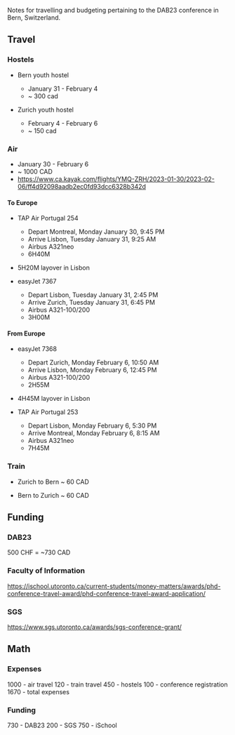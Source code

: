 
Notes for travelling and budgeting pertaining to the DAB23 conference in Bern, Switzerland.

## Travel

### Hostels
- Bern youth hostel
  - January 31 - February 4
  - ~ 300 cad

- Zurich youth hostel
  - February 4 - February 6
  - ~ 150 cad


### Air
- January 30 - February 6
- ~ 1000 CAD
- https://www.ca.kayak.com/flights/YMQ-ZRH/2023-01-30/2023-02-06/ff4d92098aadb2ec0fd93dcc6328b342d

#### To Europe

- TAP Air Portugal 254
  - Depart Montreal, Monday January 30, 9:45 PM
  - Arrive Lisbon, Tuesday January 31, 9:25 AM
  - Airbus A321neo
  - 6H40M

- 5H20M layover in Lisbon

- easyJet 7367
  - Depart Lisbon, Tuesday January 31, 2:45 PM
  - Arrive Zurich, Tuesday January 31, 6:45 PM
  - Airbus A321-100/200
  - 3H00M

#### From Europe

- easyJet 7368
  - Depart Zurich, Monday February 6, 10:50 AM
  - Arrive Lisbon, Monday February 6, 12:45 PM
  - Airbus A321-100/200
  - 2H55M

- 4H45M layover in Lisbon

- TAP Air Portugal 253
  - Depart Lisbon, Monday February 6, 5:30 PM
  - Arrive Montreal, Monday February 6, 8:15 AM
  - Airbus A321neo
  - 7H45M


### Train
- Zurich to Bern
~ 60 CAD

- Bern to Zurich
~ 60 CAD


## Funding

### DAB23
500 CHF = ~730 CAD


### Faculty of Information
https://ischool.utoronto.ca/current-students/money-matters/awards/phd-conference-travel-award/phd-conference-travel-award-application/


### SGS
https://www.sgs.utoronto.ca/awards/sgs-conference-grant/

## Math

### Expenses

1000 - air travel
120 - train travel
450 - hostels
100 - conference registration
1670 - total expenses

### Funding

730 - DAB23
200 - SGS
750 - iSchool





